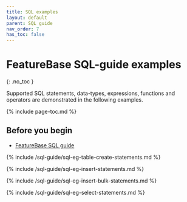 ```yaml
---
title: SQL examples
layout: default
parent: SQL guide
nav_order: 7
has_toc: false
---
```


# FeatureBase SQL-guide examples
{: .no_toc }

Supported SQL statements, data-types, expressions, functions and operators are demonstrated in the following examples.

{% include page-toc.md %}

## Before you begin

* [FeatureBase SQL guide](/docs/sql-guide/sql-guide-home)

{% include /sql-guide/sql-eg-table-create-statements.md %}

<!-- Excluding because there are no good examples yet
{% include /sql-guide/sql-eg-table-alter-statements.md %}
-->
{% include /sql-guide/sql-eg-insert-statements.md %}

{% include /sql-guide/sql-eg-insert-bulk-statements.md %}

{% include /sql-guide/sql-eg-select-statements.md %}
